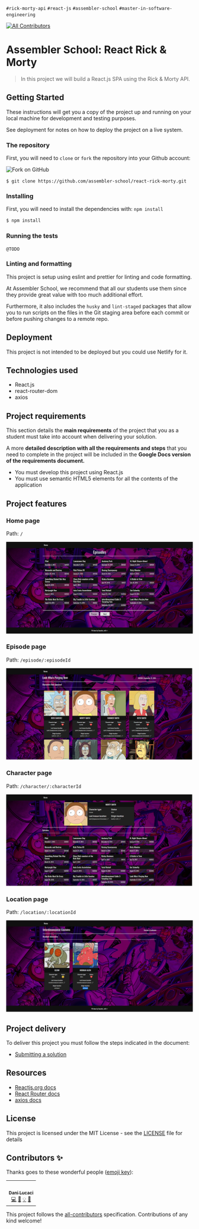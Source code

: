 `#rick-morty-api` `#react-js` `#assembler-school`
`#master-in-software-engineering`

<!-- ALL-CONTRIBUTORS-BADGE:START - Do not remove or modify this section -->

[![All Contributors](https://img.shields.io/badge/all_contributors-1-orange.svg?style=flat-square)](#contributors-)

<!-- ALL-CONTRIBUTORS-BADGE:END -->

# Assembler School: React Rick & Morty

> In this project we will build a React.js SPA using the Rick & Morty API.

## Getting Started

These instructions will get you a copy of the project up and running on your
local machine for development and testing purposes.

See deployment for notes on how to deploy the project on a live system.

### The repository

First, you will need to `clone` or `fork` the repository into your Github
account:

<img src="https://docs.github.com/assets/images/help/repository/fork_button.jpg" alt="Fork on GitHub" width='450'>

```
$ git clone https://github.com/assembler-school/react-rick-morty.git
```

### Installing

First, you will need to install the dependencies with: `npm install`

```sh
$ npm install
```

### Running the tests

```
@TODO
```

### Linting and formatting

This project is setup using eslint and prettier for linting and code formatting.

At Assembler School, we recommend that all our students use them since they
provide great value with too much additional effort.

Furthermore, it also includes the `husky` and `lint-staged` packages that allow
you to run scripts on the files in the Git staging area before each commit or
before pushing changes to a remote repo.

## Deployment

This project is not intended to be deployed but you could use Netlify for it.

## Technologies used

- React.js
- react-router-dom
- axios

## Project requirements

This section details the **main requirements** of the project that you as a
student must take into account when delivering your solution.

A more **detailed description with all the requirements and steps** that you
need to complete in the project will be included in the **Google Docs version of
the requirements document.**

- You must develop this project using React.js
- You must use semantic HTML5 elements for all the contents of the application

## Project features

### Home page

Path: `/`

<img src="src/images/home-start.png" >

### Episode page

Path: `/episode/:episodeId`

<img src="src/images/episode-page.png" >

### Character page

Path: `/character/:characterId`

<img src="src/images/character-page.png" >

### Location page

Path: `/location/:locationId`

<img src="src/images/location-page.png" >

## Project delivery

To deliver this project you must follow the steps indicated in the document:

- [Submitting a solution](https://www.notion.so/Submitting-a-solution-524dab1a71dd4b96903f26385e24cdb6)

## Resources

- [Reactjs.org docs](https://reactjs.org/)
- [React Router docs](https://reactrouter.com/web/api/Route)
- [axios docs](https://github.com/axios/axios)

## License

This project is licensed under the MIT License - see the [LICENSE](LICENSE) file
for details

## Contributors ✨

Thanks goes to these wonderful people
([emoji key](https://allcontributors.org/docs/en/emoji-key)):

<!-- ALL-CONTRIBUTORS-LIST:START - Do not remove or modify this section -->
<!-- prettier-ignore-start -->
<!-- markdownlint-disable -->
<table>
  <tr>
    <td align="center"><a href="http://www.danilucaci.com"><img src="https://avatars.githubusercontent.com/u/19062818?v=4?s=100" width="100px;" alt=""/><br /><sub><b>Dani Lucaci</b></sub></a><br /><a href="https://github.com/assembler-school/vanilla-js-project-template/commits?author=danilucaci" title="Code">💻</a> <a href="https://github.com/assembler-school/vanilla-js-project-template/commits?author=danilucaci" title="Documentation">📖</a> <a href="#example-danilucaci" title="Examples">💡</a> <a href="#tool-danilucaci" title="Tools">🔧</a></td>
  </tr>
</table>

<!-- markdownlint-restore -->
<!-- prettier-ignore-end -->

<!-- ALL-CONTRIBUTORS-LIST:END -->

This project follows the
[all-contributors](https://github.com/all-contributors/all-contributors)
specification. Contributions of any kind welcome!
